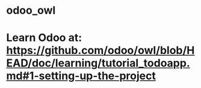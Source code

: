 # odoo_owl
# Learn Odoo at: https://github.com/odoo/owl/blob/HEAD/doc/learning/tutorial_todoapp.md#1-setting-up-the-project